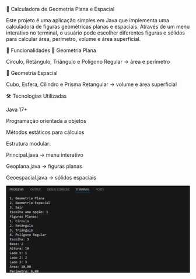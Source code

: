 🧮 Calculadora de Geometria Plana e Espacial

Este projeto é uma aplicação simples em Java que implementa uma calculadora de figuras geométricas planas e espaciais.
Através de um menu interativo no terminal, o usuário pode escolher diferentes figuras e sólidos para calcular área, perímetro, volume e área superficial.

🚀 Funcionalidades
🔹 Geometria Plana

Círculo, Retângulo, Triângulo e Polígono Regular → área e perímetro

🔹 Geometria Espacial

Cubo, Esfera, Cilindro e Prisma Retangular → volume e área superficial

🛠️ Tecnologias Utilizadas

Java 17+

Programação orientada a objetos

Métodos estáticos para cálculos

Estrutura modular:

Principal.java → menu interativo

Geoplana.java → figuras planas

Geoespacial.java → sólidos espaciais


<img src="prt.png">
